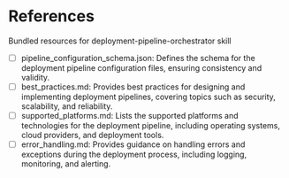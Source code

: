 # References

Bundled resources for deployment-pipeline-orchestrator skill

- [ ] pipeline_configuration_schema.json: Defines the schema for the deployment pipeline configuration files, ensuring consistency and validity.
- [ ] best_practices.md: Provides best practices for designing and implementing deployment pipelines, covering topics such as security, scalability, and reliability.
- [ ] supported_platforms.md: Lists the supported platforms and technologies for the deployment pipeline, including operating systems, cloud providers, and deployment tools.
- [ ] error_handling.md: Provides guidance on handling errors and exceptions during the deployment process, including logging, monitoring, and alerting.
